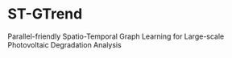 # ST-GTrend
Parallel-friendly Spatio-Temporal Graph Learning for Large-scale Photovoltaic Degradation Analysis
